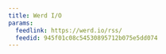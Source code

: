 ```yaml
---
title: Werd I/O
params:
  feedlink: https://werd.io/rss/
  feedid: 945f01c08c54530895712b075e5dd074
---
```


